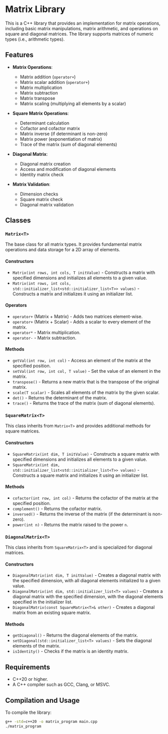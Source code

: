 # Matrix Library

This is a C++ library that provides an implementation for matrix operations, including basic matrix manipulations, matrix arithmetic, and operations on square and diagonal matrices. The library supports matrices of numeric types (i.e., arithmetic types).

## Features

- **Matrix Operations**:
  - Matrix addition (`operator+`)
  - Matrix scalar addition (`operator+`)
  - Matrix multiplication
  - Matrix subtraction
  - Matrix transpose
  - Matrix scaling (multiplying all elements by a scalar)
  
- **Square Matrix Operations**:
  - Determinant calculation
  - Cofactor and cofactor matrix
  - Matrix inverse (if determinant is non-zero)
  - Matrix power (exponentiation of matrix)
  - Trace of the matrix (sum of diagonal elements)

- **Diagonal Matrix**:
  - Diagonal matrix creation
  - Access and modification of diagonal elements
  - Identity matrix check
  
- **Matrix Validation**:
  - Dimension checks
  - Square matrix check
  - Diagonal matrix validation

## Classes

### `Matrix<T>`

The base class for all matrix types. It provides fundamental matrix operations and data storage for a 2D array of elements.

#### Constructors
- `Matrix(int rows, int cols, T initValue)` - Constructs a matrix with specified dimensions and initializes all elements to a given value.
- `Matrix(int rows, int cols, std::initializer_list<std::initializer_list<T>> values)` - Constructs a matrix and initializes it using an initializer list.

#### Operators
- `operator+` (Matrix + Matrix) - Adds two matrices element-wise.
- `operator+` (Matrix + Scalar) - Adds a scalar to every element of the matrix.
- `operator*` - Matrix multiplication.
- `operator-` - Matrix subtraction.

#### Methods
- `getVal(int row, int col)` - Access an element of the matrix at the specified position.
- `setVal(int row, int col, T value)` - Set the value of an element in the matrix.
- `transpose()` - Returns a new matrix that is the transpose of the original matrix.
- `scale(T scalar)` - Scales all elements of the matrix by the given scalar.
- `det()` - Returns the determinant of the matrix.
- `trace()` - Returns the trace of the matrix (sum of diagonal elements).

### `SquareMatrix<T>`

This class inherits from `Matrix<T>` and provides additional methods for square matrices.

#### Constructors
- `SquareMatrix(int dim, T initValue)` - Constructs a square matrix with specified dimensions and initializes all elements to a given value.
- `SquareMatrix(int dim, std::initializer_list<std::initializer_list<T>> values)` - Constructs a square matrix and initializes it using an initializer list.

#### Methods
- `cofactor(int row, int col)` - Returns the cofactor of the matrix at the specified position.
- `complement()` - Returns the cofactor matrix.
- `inversed()` - Returns the inverse of the matrix (if the determinant is non-zero).
- `power(int n)` - Returns the matrix raised to the power `n`.

### `DiagonalMatrix<T>`

This class inherits from `SquareMatrix<T>` and is specialized for diagonal matrices.

#### Constructors
- `DiagonalMatrix(int dim, T initValue)` - Creates a diagonal matrix with the specified dimension, with all diagonal elements initialized to a given value.
- `DiagonalMatrix(int dim, std::initializer_list<T> values)` - Creates a diagonal matrix with the specified dimension, with the diagonal elements specified in the initializer list.
- `DiagonalMatrix(const SquareMatrix<T>& other)` - Creates a diagonal matrix from an existing square matrix.

#### Methods
- `getDiagonal()` - Returns the diagonal elements of the matrix.
- `setDiagonal(std::initializer_list<T> values)` - Sets the diagonal elements of the matrix.
- `isIdentity()` - Checks if the matrix is an identity matrix.

## Requirements

- C++20 or higher.
- A C++ compiler such as GCC, Clang, or MSVC.

## Compilation and Usage

To compile the library:

```bash
g++ -std=c++20 -o matrix_program main.cpp
./matrix_program
